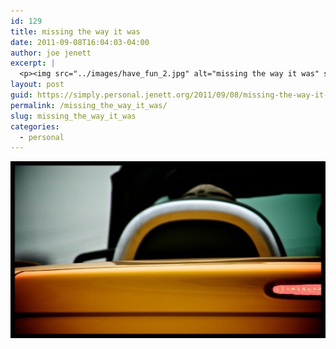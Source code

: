```yaml
---
id: 129
title: missing the way it was
date: 2011-09-08T16:04:03-04:00
author: joe jenett
excerpt: |
  <p><img src="../images/have_fun_2.jpg" alt="missing the way it was" style="border:none;" /></p>
layout: post
guid: https://simply.personal.jenett.org/2011/09/08/missing-the-way-it-was/
permalink: /missing_the_way_it_was/
slug: missing_the_way_it_was
categories:
  - personal
---
```

<img src="../images/have_fun_2.jpg" alt="missing the way it was" style="border:none;" />